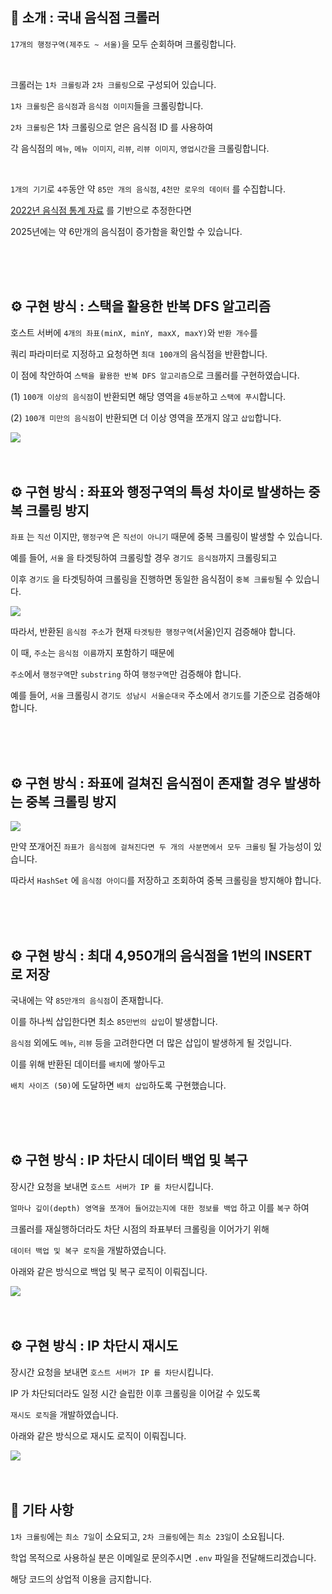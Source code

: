 ## 🤔 소개 : 국내 음식점 크롤러

`17개의 행정구역(제주도 ~ 서울)`을 모두 순회하며 크롤링합니다.

<br>

크롤러는 `1차 크롤링`과 `2차 크롤링`으로 구성되어 있습니다.

`1차 크롤링`은 `음식점`과 `음식점 이미지`들을 크롤링합니다.

`2차 크롤링`은 1차 크롤링으로 얻은 음식점 ID 를 사용하여 

각 음식점의 `메뉴`, `메뉴 이미지`, `리뷰`, `리뷰 이미지`, `영업시간`을 크롤링합니다.

<br>

`1개의 기기`로 `4주`동안 약 `85만 개의 음식점`, `4천만 로우의 데이터` 를 수집합니다.

<a href="https://www.atfis.or.kr/fip/front/M000000268/stats/service.do">2022년 음식점 통계 자료</a> 를 기반으로 추정한다면 

2025년에는 약 6만개의 음식점이 증가함을 확인할 수 있습니다.

<br>
<br>
<br>


## ⚙️ 구현 방식 : 스택을 활용한 반복 DFS 알고리즘

호스트 서버에 `4개의 좌표(minX, minY, maxX, maxY)`와 `반환 개수`를 

쿼리 파라미터로 지정하고 요청하면 `최대 100개`의 음식점을 반환합니다.

이 점에 착안하여 `스택을 활용한 반복 DFS 알고리즘`으로 크롤러를 구현하였습니다.

(1) `100개 이상의 음식점`이 반환되면 해당 영역을 `4등분`하고 `스택에 푸시`합니다.

(2) `100개 미만의 음식점`이 반환되면 더 이상 영역을 쪼개지 않고 `삽입`합니다.

<img src="images/dfs.png">

<br>
<br>
<br>

## ⚙️ 구현 방식 : 좌표와 행정구역의 특성 차이로 발생하는 중복 크롤링 방지

`좌표` 는 `직선` 이지만, `행정구역` 은 `직선이 아니기` 때문에 중복 크롤링이 발생할 수 있습니다.

예를 들어, `서울` 을 타겟팅하여 크롤링할 경우 `경기도 음식점`까지 크롤링되고

이후 `경기도` 을 타겟팅하여 크롤링을 진행하면 동일한 음식점이 `중복 크롤링`될 수 있습니다.

<img src="images/duplicated1.png">

따라서, 반환된 `음식점 주소`가 현재 `타겟팅한 행정구역`(서울)인지 검증해야 합니다.

이 때, `주소`는 `음식점 이름`까지 포함하기 때문에

`주소`에서 `행정구역`만 `substring` 하여 `행정구역`만 검증해야 합니다.

예를 들어, `서울` 크롤링시 `경기도 성남시 서울순대국` 주소에서 `경기도`를 기준으로 검증해야 합니다.


<br>
<br>
<br>

## ⚙️ 구현 방식 : 좌표에 걸쳐진 음식점이 존재할 경우 발생하는 중복 크롤링 방지

<img src="images/duplicated2.png">

만약 쪼개어진 `좌표가 음식점에 걸쳐진다면 두 개의 사분면에서 모두 크롤링` 될 가능성이 있습니다.

따라서 `HashSet` 에 `음식점 아이디`를 저장하고 조회하여 중복 크롤링을 방지해야 합니다.

<br>
<br>
<br>

## ⚙️ 구현 방식 : 최대 4,950개의 음식점을 1번의 INSERT 로 저장

국내에는 약 `85만개의 음식점`이 존재합니다.

이를 하나씩 삽입한다면 최소 `85만번의 삽입`이 발생합니다.

`음식점` 외에도 `메뉴`, `리뷰` 등을 고려한다면 더 많은 삽입이 발생하게 될 것입니다.

이를 위해 반환된 데이터를 `배치`에 쌓아두고 

`배치 사이즈 (50)`에 도달하면 `배치 삽입`하도록 구현했습니다.

<br>
<br>
<br>

## ⚙️ 구현 방식 : IP 차단시 데이터 백업 및 복구

장시간 요청을 보내면 `호스트 서버가 IP 를 차단`시킵니다.

`얼마나 깊이(depth) 영역을 쪼개어 들어갔는지에 대한 정보를 백업` 하고 이를 `복구` 하여

크롤러를 재실행하더라도 차단 시점의 좌표부터 크롤링을 이어가기 위해

`데이터 백업 및 복구 로직`을 개발하였습니다.

아래와 같은 방식으로 백업 및 복구 로직이 이뤄집니다.

<img src="images/backup.png">

<br>
<br>
<br>

## ⚙️ 구현 방식 : IP 차단시 재시도

장시간 요청을 보내면 `호스트 서버가 IP 를 차단`시킵니다.

IP 가 차단되더라도 일정 시간 슬립한 이후 크롤링을 이어갈 수 있도록

`재시도 로직`을 개발하였습니다.

아래와 같은 방식으로 재시도 로직이 이뤄집니다.

<img src="images/retry.png">

<br>
<br>
<br>

## 🔖 기타 사항

`1차 크롤링`에는 `최소 7일`이 소요되고, `2차 크롤링`에는 `최소 23일`이 소요됩니다.

학업 목적으로 사용하실 분은 이메일로 문의주시면 `.env` 파일을 전달해드리겠습니다.

해당 코드의 상업적 이용을 금지합니다.